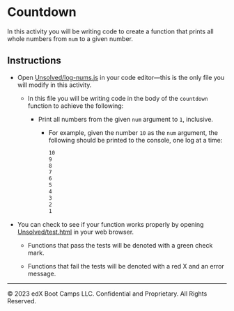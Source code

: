 # Countdown

In this activity you will be writing code to create a function that prints all whole numbers from `num` to a given number.

## Instructions

- Open [Unsolved/log-nums.js](Unsolved/log-nums.js) in your code editor&mdash;this is the only file you will modify in this activity.

  - In this file you will be writing code in the body of the `countdown` function to achieve the following:

    - Print all numbers from the given `num` argument to `1`, inclusive.

      - For example, given the number `10` as the `num` argument, the following should be printed to the console, one log at a time:

        ```bash
        10
        9
        8
        7
        6
        5
        4
        3
        2
        1
        ```

- You can check to see if your function works properly by opening [Unsolved/test.html](Unsolved/test.html) in your web browser.

  - Functions that pass the tests will be denoted with a green check mark.

  - Functions that fail the tests will be denoted with a red X and an error message.

---

© 2023 edX Boot Camps LLC. Confidential and Proprietary. All Rights Reserved.
